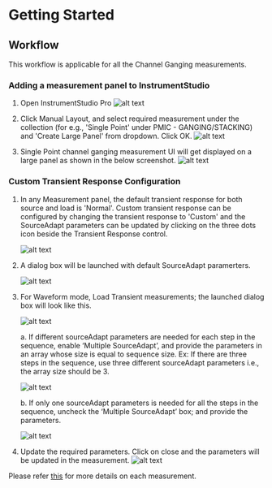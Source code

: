 # Getting Started

## Workflow
This workflow is applicable for all the Channel Ganging measurements.

### Adding a measurement panel to InstrumentStudio

1. Open InstrumentStudio Pro
   ![alt text](images/instr-studio-open-is.png)

2. Click Manual Layout, and select required measurement under the collection (for e.g., 'Single Point' under PMIC - GANGING/STACKING) and 'Create Large Panel' from dropdown. Click OK.
   ![alt text](images/instr-studio-manual-layout-channel-ganging.png)

3. Single Point channel ganging measurement UI will get displayed on a large panel as shown in the below screenshot.
   ![alt text](images/instr-studio-single-point-panel.png)

### Custom Transient Response Configuration

1. In any Measurement panel, the default transient response for both source and load is 'Normal'. Custom transient response can be configured by changing the transient response to 'Custom' and the SourceAdapt parameters can be updated by clicking on the three dots icon beside the Transient Response control.

   ![alt text](images/custom-transient-response-button.png)

2. A dialog box will be launched with default SourceAdapt paramerters. 
   
   ![alt text](images/custom-transient-response-dialog.png)

3. For Waveform mode, Load Transient measurements; the launched dialog box will look like this.

   ![alt text](images/multiple-custom-transient-response-dialog.png)

   a. If different sourceAdapt parameters are needed for each step in the sequence, enable ‘Multiple SourceAdapt’, and provide the parameters in an array whose size is equal to sequence size.
      Ex: If there are three steps in the sequence, use three different sourceAdapt parameters i.e., the array size should be 3.

      ![alt text](images/custom-transient-response-array-size.png)

   b. If only one sourceAdapt parameters is needed for all the steps in the sequence, uncheck the ‘Multiple SourceAdapt’ box; and provide the parameters. 

      ![alt text](images/single-custom-transient-response-dialog.png)

4. Update the required parameters. Click on close and the parameters will be updated in the measurement.
   ![alt text](images/custom-transient-response-dialog-close.png)


Please refer [this](measurements/meas-index.md) for more details on each measurement.
